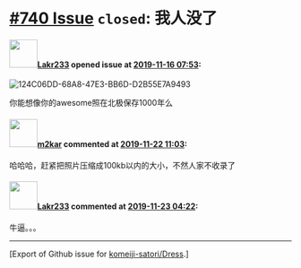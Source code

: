# [\#740 Issue](https://github.com/komeiji-satori/Dress/issues/740) `closed`: 我人没了

#### <img src="https://avatars.githubusercontent.com/u/25259084?u=76bbada61bb7e21dc27988b6c4659cd27ca9bf51&v=4" width="50">[Lakr233](https://github.com/Lakr233) opened issue at [2019-11-16 07:53](https://github.com/komeiji-satori/Dress/issues/740):

![124C06DD-68A8-47E3-BB6D-D2B55E7A9493](https://user-images.githubusercontent.com/25259084/68990030-273be580-0889-11ea-9340-dd7d57cdb5ca.jpeg)

你能想像你的awesome照在北极保存1000年么

#### <img src="https://avatars.githubusercontent.com/u/16930652?u=7ae882d5db54cd65af147f740c06c5a2d0cd4ec8&v=4" width="50">[m2kar](https://github.com/m2kar) commented at [2019-11-22 11:03](https://github.com/komeiji-satori/Dress/issues/740#issuecomment-557490144):

哈哈哈，赶紧把照片压缩成100kb以内的大小，不然人家不收录了

#### <img src="https://avatars.githubusercontent.com/u/25259084?u=76bbada61bb7e21dc27988b6c4659cd27ca9bf51&v=4" width="50">[Lakr233](https://github.com/Lakr233) commented at [2019-11-23 04:22](https://github.com/komeiji-satori/Dress/issues/740#issuecomment-557765570):

牛逼。。。


-------------------------------------------------------------------------------



[Export of Github issue for [komeiji-satori/Dress](https://github.com/komeiji-satori/Dress).]

